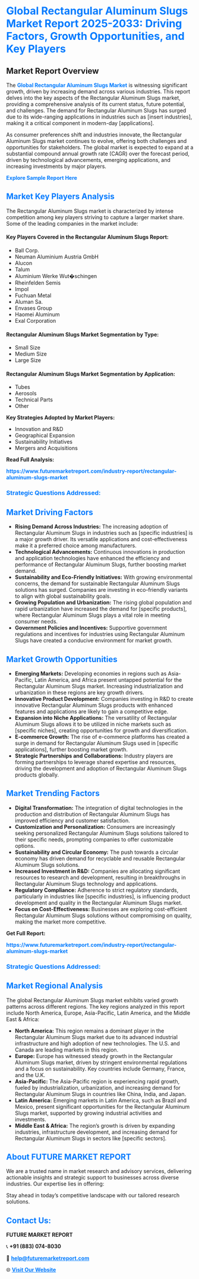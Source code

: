 <h1 style="color: #007BFF;">Global Rectangular Aluminum Slugs Market Report 2025-2033: Driving Factors, Growth Opportunities, and Key Players</h1>

<section id="overview">
<h2>Market Report Overview</h2>
<p>The <a href="https://www.futuremarketreport.com/industry-report/rectangular-aluminum-slugs-market" style="color: #007BFF; text-decoration: none;"><strong>Global Rectangular Aluminum Slugs Market</strong></a> is witnessing significant growth, driven by increasing demand across various industries. This report delves into the key aspects of the Rectangular Aluminum Slugs market, providing a comprehensive analysis of its current status, future potential, and challenges. The demand for Rectangular Aluminum Slugs has surged due to its wide-ranging applications in industries such as [insert industries], making it a critical component in modern-day [applications].</p>
<p>As consumer preferences shift and industries innovate, the Rectangular Aluminum Slugs market continues to evolve, offering both challenges and opportunities for stakeholders. The global market is expected to expand at a substantial compound annual growth rate (CAGR) over the forecast period, driven by technological advancements, emerging applications, and increasing investments by major players.</p>
</section>

<section id="overview">
<p><a href="https://www.futuremarketreport.com/request-sample/reportId=42456" style="color: #007BFF; text-decoration: none;"><strong>Explore Sample Report Here</strong></a></p>
</section>

<section id="key-players">
<h2 style="color: #007BFF;">Market Key Players Analysis</h2>
<p>The Rectangular Aluminum Slugs market is characterized by intense competition among key players striving to capture a larger market share. Some of the leading companies in the market include:</p>
<h4>Key Players Covered in the Rectangular Aluminum Slugs Report:</h4>
<ul><li>Ball Corp.</li><li>Neuman Aluminium Austria GmbH</li><li>Alucon</li><li>Talum</li><li>Aluminium Werke Wut�schingen</li><li>Rheinfelden Semis</li><li>Impol</li><li>Fuchuan Metal</li><li>Aluman Sa.</li><li>Envases Group</li><li>Haomei Aluminum</li><li>Exal Corporation</li></ul>
<h4>Rectangular Aluminum Slugs Market Segmentation by Type:</h4>
<ul><li>Small Size</li><li>Medium Size</li><li>Large Size</li></ul>

<h4>Rectangular Aluminum Slugs Market Segmentation by Application:</h4>
<ul><li>Tubes</li><li>Aerosols</li><li>Technical Parts</li><li>Other</li></ul>
<p><strong>Key Strategies Adopted by Market Players:</strong></p>
<ul>
<li>Innovation and R&D</li>
<li>Geographical Expansion</li>
<li>Sustainability Initiatives</li>
<li>Mergers and Acquisitions</li>
</ul>
</section>

<section>
<p><strong>Read Full Analysis: </strong></p><a href="https://www.futuremarketreport.com/industry-report/rectangular-aluminum-slugs-market" style="color: #007BFF; text-decoration: none;"><strong>https://www.futuremarketreport.com/industry-report/rectangular-aluminum-slugs-market</strong></a>
<h3 style="color: #007BFF;">Strategic Questions Addressed:</h3>
</section>

<section id="driving-factors">
<h2 style="color: #007BFF;">Market Driving Factors</h2>
<ul>
<li><strong>Rising Demand Across Industries:</strong> The increasing adoption of Rectangular Aluminum Slugs in industries such as [specific industries] is a major growth driver. Its versatile applications and cost-effectiveness make it a preferred choice among manufacturers.</li>
<li><strong>Technological Advancements:</strong> Continuous innovations in production and application technologies have enhanced the efficiency and performance of Rectangular Aluminum Slugs, further boosting market demand.</li>
<li><strong>Sustainability and Eco-Friendly Initiatives:</strong> With growing environmental concerns, the demand for sustainable Rectangular Aluminum Slugs solutions has surged. Companies are investing in eco-friendly variants to align with global sustainability goals.</li>
<li><strong>Growing Population and Urbanization:</strong> The rising global population and rapid urbanization have increased the demand for [specific products], where Rectangular Aluminum Slugs plays a vital role in meeting consumer needs.</li>
<li><strong>Government Policies and Incentives:</strong> Supportive government regulations and incentives for industries using Rectangular Aluminum Slugs have created a conducive environment for market growth.</li>
</ul>
</section>

<section id="growth-opportunities">
<h2 style="color: #007BFF;">Market Growth Opportunities</h2>
<ul>
<li><strong>Emerging Markets:</strong> Developing economies in regions such as Asia-Pacific, Latin America, and Africa present untapped potential for the Rectangular Aluminum Slugs market. Increasing industrialization and urbanization in these regions are key growth drivers.</li>
<li><strong>Innovative Product Development:</strong> Companies investing in R&D to create innovative Rectangular Aluminum Slugs products with enhanced features and applications are likely to gain a competitive edge.</li>
<li><strong>Expansion into Niche Applications:</strong> The versatility of Rectangular Aluminum Slugs allows it to be utilized in niche markets such as [specific niches], creating opportunities for growth and diversification.</li>
<li><strong>E-commerce Growth:</strong> The rise of e-commerce platforms has created a surge in demand for Rectangular Aluminum Slugs used in [specific applications], further boosting market growth.</li>
<li><strong>Strategic Partnerships and Collaborations:</strong> Industry players are forming partnerships to leverage shared expertise and resources, driving the development and adoption of Rectangular Aluminum Slugs products globally.</li>
</ul>
</section>

<section id="trending-factors">
<h2 style="color: #007BFF;">Market Trending Factors</h2>
<ul>
<li><strong>Digital Transformation:</strong> The integration of digital technologies in the production and distribution of Rectangular Aluminum Slugs has improved efficiency and customer satisfaction.</li>
<li><strong>Customization and Personalization:</strong> Consumers are increasingly seeking personalized Rectangular Aluminum Slugs solutions tailored to their specific needs, prompting companies to offer customizable options.</li>
<li><strong>Sustainability and Circular Economy:</strong> The push towards a circular economy has driven demand for recyclable and reusable Rectangular Aluminum Slugs solutions.</li>
<li><strong>Increased Investment in R&D:</strong> Companies are allocating significant resources to research and development, resulting in breakthroughs in Rectangular Aluminum Slugs technology and applications.</li>
<li><strong>Regulatory Compliance:</strong> Adherence to strict regulatory standards, particularly in industries like [specific industries], is influencing product development and quality in the Rectangular Aluminum Slugs market.</li>
<li><strong>Focus on Cost-Effectiveness:</strong> Businesses are exploring cost-efficient Rectangular Aluminum Slugs solutions without compromising on quality, making the market more competitive.</li>
</ul>
</section>

<section>
<p><strong>Get Full Report: </strong></p><a href="https://www.futuremarketreport.com/industry-report/rectangular-aluminum-slugs-market" style="color: #007BFF; text-decoration: none;"><strong>https://www.futuremarketreport.com/industry-report/rectangular-aluminum-slugs-market</strong></a>
<h3 style="color: #007BFF;">Strategic Questions Addressed:</h3>
</section>


<section id="regional-analysis">
<h2 style="color: #007BFF;">Market Regional Analysis</h2>
<p>The global Rectangular Aluminum Slugs market exhibits varied growth patterns across different regions. The key regions analyzed in this report include North America, Europe, Asia-Pacific, Latin America, and the Middle East & Africa:</p>
<ul>
<li><strong>North America:</strong> This region remains a dominant player in the Rectangular Aluminum Slugs market due to its advanced industrial infrastructure and high adoption of new technologies. The U.S. and Canada are leading markets in this region.</li>
<li><strong>Europe:</strong> Europe has witnessed steady growth in the Rectangular Aluminum Slugs market, driven by stringent environmental regulations and a focus on sustainability. Key countries include Germany, France, and the U.K.</li>
<li><strong>Asia-Pacific:</strong> The Asia-Pacific region is experiencing rapid growth, fueled by industrialization, urbanization, and increasing demand for Rectangular Aluminum Slugs in countries like China, India, and Japan.</li>
<li><strong>Latin America:</strong> Emerging markets in Latin America, such as Brazil and Mexico, present significant opportunities for the Rectangular Aluminum Slugs market, supported by growing industrial activities and investments.</li>
<li><strong>Middle East & Africa:</strong> The region’s growth is driven by expanding industries, infrastructure development, and increasing demand for Rectangular Aluminum Slugs in sectors like [specific sectors].</li>
</ul>
</section>

<footer>
<h2 style="color: #007BFF;">About FUTURE MARKET REPORT</h2>
<p>We are a trusted name in market research and advisory services, delivering actionable insights and strategic support to businesses across diverse industries. Our expertise lies in offering:</p>

<p>Stay ahead in today’s competitive landscape with our tailored research solutions.</p>

<h2 style="color: #007BFF;">Contact Us:</h2>
<p><strong>FUTURE MARKET REPORT</strong></p>
<p>📞 <strong>+91 (883) 074-8030</strong></p>
<p>📧 <strong><a href="mailto:help@futuremarketreport.com" style="color: #007BFF;">help@futuremarketreport.com</a></strong></p>
<p>🌐 <strong><a href="https://www.futuremarketreport.com/" style="color: #007BFF;">Visit Our Website</a></strong></p>
</footer>